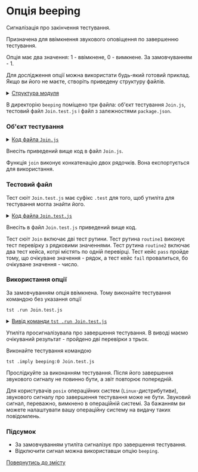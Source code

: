 # Опція beeping

Сигналізація про закінчення тестування.

Призначена для ввімкнення звукового оповіщення по завершенню тестування.

Опція має два значення: 1 - ввімкнене, 0 - вимкнене. За замовчуванням - 1.

Для дослідження опції можна використати будь-який готовий приклад. Якщо ви його не маєте, створіть приведену структуру файлів.

<details>
  <summary><u>Структура модуля</u></summary>

```
beeping
    ├── Join.js
    ├── Join.test.js    
    └── package.json
```

</details>

В директорію `beeping` поміщено три файла: об'єкт тестування `Join.js`, тестовий файл `Join.test.js` і файл з залежностями `package.json`.

### Об'єкт тестування

<details>
    <summary><u>Код файла <code>Join.js</code></u></summary>

```js    
module.exports.join = function( a, b )
{
  return String( a ) + String( b );
}
```

</details>

Внесіть приведений вище код в файл `Join.js`.

Функція `join` виконує конкатенацію двох рядочків. Вона експортується для використання.

### Тестовий файл

Тест сюіт `Join.test.js` має суфікс `.test` для того, щоб утиліта для тестування могла знайти його.

<details>
    <summary><u>Код файла <code>Join.test.js</code></u></summary>

```js
let _ = require( 'wTesting' );
let Join = require( './Join.js' );

//

function routine1( test )
{
  test.identical( Join.join( 'Hello ', 'world!' ), 'Hello world!' );
}

//

function routine2( test )
{

  test.case = 'pass';
  test.identical( Join.join( 1, 3 ), '13' );

  test.case = 'fail';
  test.identical( Join.join( 1, 3 ), 13 );

}

//

var Self =
{
  name : 'Join',
  tests :
  {
    routine1,
    routine2,
  }
}

//

Self = wTestSuite( Self );
if( typeof module !== 'undefined' && !module.parent )
wTester.test( Self.name );
```

</details>

Внесіть в файл `Join.test.js` приведений вище код.

Тест сюіт `Join` включає дві тест рутини. Тест рутина `routine1` виконує тест перевірку з рядковими значеннями. Тест рутина `routine2` включає два тест кейса, котрі містять по одній перевірці. Тест кейс `pass` пройде тому, що очікуване значення - рядок, а тест кейс `fail` провалиться, бо очікуване значення - число.

### Використання опції

За замовчуванням опція ввімкнена. Тому виконайте тестування командою без указання опції

```
tst .run Join.test.js
```

<details>
  <summary><u>Вивід команди <code>tst .run Join.test.js</code></u></summary>

```
[user@user ~]$ tst .run Join.test.js
Running test suite ( Join ) ..
    at  /.../Join.test.js:38

      Passed test routine ( Join / routine1 ) in 0.056s
        Test check ( Join / routine2 / fail # 2 ) ... failed
      Failed test routine ( Join / routine2 ) in 0.059s

    Passed test checks 2 / 3
    Passed test cases 1 / 2
    Passed test routines 1 / 2
    Test suite ( Join ) ... in 0.246s ... failed



  Testing ... in 0.303s ... failed
```

</details>

Утиліта просигналізувала про завершення тестування. В виводі маємо очікуваний результат - пройдено дві перевірки з трьох.

Виконайте тестування командою

```
tst .imply beeping:0 Join.test.js 
```

Прослідкуйте за виконанням тестування. Після його завершення звукового сигналу не повинно бути, а звіт повторює попередній.

Для користувачів `posix` операційних систем (`Linux`-дистрибутиви), звукового сигналу про завершення тестування може не бути. Звуковий сигнал, переважно, вимкнено в операційній системі. За бажанням ви можете налаштувати вашу операційну систему на видачу таких повідомлень.

### Підсумок

- За замовчуванням утиліта сигналізує про завершення тестування.
- Відключити сигнал можна використавши опцію `beeping`.

[Повернутись до змісту](../README.md#tutorials)
